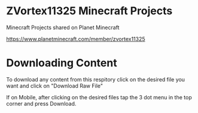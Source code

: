 # ZVortex11325 Minecraft Projects

Minecraft Projects shared on Planet Minecraft

https://www.planetminecraft.com/member/zvortex11325

# Downloading Content
To download any content from this respitory click on the desired file you want and click on "Download Raw File"

If on Mobile, after clicking on the desired files tap the 3 dot menu in the top corner and press Download.

